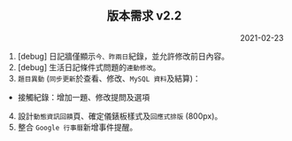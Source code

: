 <h2 align="center">版本需求 v2.2</h2>

<p align="right">2021-02-23</p>

1. \[debug] 日記牆僅顯示`今、昨兩日`紀錄，並允許修改前日內容。
2. \[debug] 生活日記條件式問題的`連動修改`。
3. `題目異動` (`同步更新`於查看、修改、`MySQL 資料`及結算)：
- 接觸紀錄：增加一題、修改提問及選項
4. 設計`動態資訊回饋`頁、確定儀錶板樣式及`回應式排版` (800px)。
5. 整合 `Google 行事曆`新增事件提醒。
